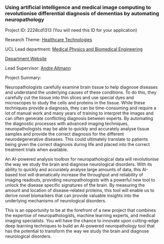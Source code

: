 ### Using artificial intelligence and medical image computing to revolutionise differential diagnosis of dementias by automating neuropathology

Project ID: 2228cd1313
(You will need this ID for your application)

Research Theme: [Healthcare Technologies](../themes/healthcare-technologies.md)

UCL Lead department: [Medical Physics and Biomedical Engineering](../departments/medical-physics-and-biomedical-engineering.md)

[Department Website](https://www.ucl.ac.uk/medical-physics-biomedical-engineering)

Lead Supervisor: [Andre Altmann](https://profiles.ucl.ac.uk/52653)

Project Summary:

Neuropathologists carefully examine brain tissue to help diagnose diseases and understand the underlying causes of these conditions. To do this, they carefully cut the tissue into thin slices and use special dyes and microscopes to study the cells and proteins in the tissue. While these techniques provide a diagnosis, they can be time-consuming and require a lot of manual work and many years of training to interpret the images and can often generate conflicting diagnosis between experts. By automating the diagnostic processes with advanced imaging techniques, neuropathologists may be able to quickly and accurately analyse tissue samples and provide the correct diagnosis for the different neurodegenerative diseases. This could ultimately translate to patients being given the correct diagnosis during life and placed into the correct treatment trials when available.

An AI-powered analysis toolbox for neuropathological data will revolutionise the way we study the brain and diagnose neurological disorders. With its ability to quickly and accurately analyse large amounts of data, this AI-based tool will dramatically increase the throughput and reliability of imaging readouts, providing neuropathologists with a powerful new tool to unlock the disease specific signatures of the brain. By measuring the amount and location of disease-related proteins, this tool will enable us to derive novel biomarkers that can provide valuable insights into the underlying mechanisms of neurological disorders. 

This is an opportunity to be at the forefront of a new project that combines the expertise of neuropathologists, machine learning experts, and medical imaging specialists. You will have the chance to innovate upon cutting-edge deep learning techniques to build an AI-powered neuropathology tool that has the potential to transform the way we study the brain and diagnose neurological disorders.

